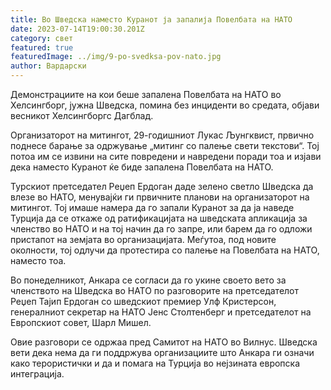 ```yaml
---
title: Во Шведска наместо Куранот ја запалија Повелбата на НАТО
date: 2023-07-14T19:00:30.201Z
category: свет
featured: true
featuredImage: ../img/9-po-svedksa-pov-nato.jpg
author: Вардарски
---
```

Демонстрациите на кои беше запалена Повелбата на НАТО во Хелсингборг, јужна Шведска, помина без инциденти во средата, објави весникот Хелсингборгс Дагблад.

Организаторот на митингот, 29-годишниот Лукас Љунгквист, првично поднесе барање за одржување „митинг со палење свети текстови“. Тој потоа им се извини на сите повредени и навредени поради тоа и изјави дека наместо Куранот ќе биде запалена Повелбата на НАТО.

Турскиот претседател Реџеп Ердоган даде зелено светло Шведска да влезе во НАТО, менувајќи ги првичните планови на организаторот на митингот. Тој имаше намера да го запали Куранот за да ја наведе Турција да се откаже од ратификацијата на шведската апликација за членство во НАТО и на тој начин да го запре, или барем да го одложи пристапот на земјата во организацијата. Меѓутоа, под новите околности, тој одлучи да протестира со палење на Повелбата на НАТО, наместо тоа.

Во понеделникот, Анкара се согласи да го укине своето вето за членството на Шведска во НАТО по разговорите на претседателот Реџеп Тајип Ердоган со шведскиот премиер Улф Кристерсон, генералниот секретар на НАТО Јенс Столтенберг и претседателот на Европскиот совет, Шарл Мишел.

Овие разговори се одржаа пред Самитот на НАТО во Вилнус. Шведска вети дека нема да ги поддржува организациите што Анкара ги означи како терористички и да и помага на Турција во нејзината европска интеграција.